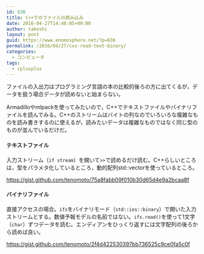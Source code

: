 ```yaml
---
id: 636
title: C++でのファイルの読み込み
date: 2016-04-27T14:48:05+09:00
author: takeshi
layout: post
guid: https://www.enomosphere.net/?p=636
permalink: /2016/04/27/cxx-read-text-binary/
categories:
  - コンピュータ
tags:
  - cplusplus
---
```

ファイルの入出力はプログラミング言語の本の比較的後ろの方に出てくるが，データを扱う場合データが読めないと始まらない。<!--more-->

Armadilloやmlpackを使ってみたいので，C++でテキストファイルやバイナリファイルを読んでみる。C++のストリームはバイトの列なのでいろいろな複雑なものを読み書きするのに使えるが，読みたいデータは複雑なものではなく同じ型のものが並んでいるだけだ。

<h4>テキストファイル</h4>
入力ストリーム（<code>if stream</code>）を開いて<code>>></code>で読めるだけ読む。C++らしいところは，型をパラメタ化しているところ，動的配列std::vectorを使っているところ。

https://gist.github.com/tenomoto/75a8fabb09f010b30d65d4e9a2bcaa8f

<h4>バイナリファイル</h4>
直接アクセスの場合。<code>ifs</code>をバイナリモード（<code>std::ios::binary</code>）で開いた入力ストリームとする。数値予報モデルの名前ではない。<code>ifs.read()</code>を使って1文字（<code>char</code>）ずつデータを読む。エンディアンをひっくり返すには文字配列の後ろから読めば良い。

https://gist.github.com/tenomoto/2f4d422530397bb736525c9ce0fa5c0f
